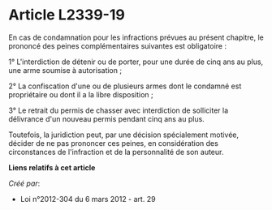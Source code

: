 # Article L2339-19

En cas de condamnation pour les infractions prévues au présent chapitre, le prononcé des peines complémentaires suivantes est
obligatoire :

1° L'interdiction de détenir ou de porter, pour une durée de cinq ans au plus, une arme soumise à autorisation ;

2° La confiscation d'une ou de plusieurs armes dont le condamné est propriétaire ou dont il a la libre disposition ;

3° Le retrait du permis de chasser avec interdiction de solliciter la délivrance d'un nouveau permis pendant cinq ans au
plus.

Toutefois, la juridiction peut, par une décision spécialement motivée, décider de ne pas prononcer ces peines, en
considération des circonstances de l'infraction et de la personnalité de son auteur.

**Liens relatifs à cet article**

_Créé par_:

  - Loi n°2012-304 du 6 mars 2012 - art. 29
